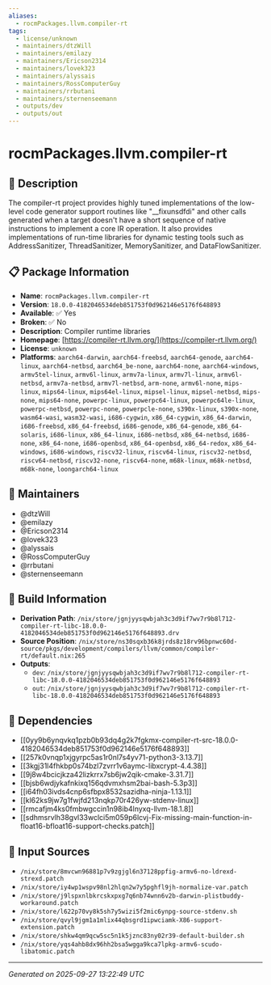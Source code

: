 ```yaml
---
aliases:
  - rocmPackages.llvm.compiler-rt
tags:
  - license/unknown
  - maintainers/dtzWill
  - maintainers/emilazy
  - maintainers/Ericson2314
  - maintainers/lovek323
  - maintainers/alyssais
  - maintainers/RossComputerGuy
  - maintainers/rrbutani
  - maintainers/sternenseemann
  - outputs/dev
  - outputs/out
---
```


# rocmPackages.llvm.compiler-rt

## 📝 Description

The compiler-rt project provides highly tuned implementations of the
low-level code generator support routines like "__fixunsdfdi" and other
calls generated when a target doesn't have a short sequence of native
instructions to implement a core IR operation. It also provides
implementations of run-time libraries for dynamic testing tools such as
AddressSanitizer, ThreadSanitizer, MemorySanitizer, and DataFlowSanitizer.


## 📋 Package Information

- **Name**: `rocmPackages.llvm.compiler-rt`
- **Version**: `18.0.0-4182046534deb851753f0d962146e5176f648893`
- **Available**: ✅ Yes
- **Broken**: ✅ No
- **Description**: Compiler runtime libraries
- **Homepage**: [https://compiler-rt.llvm.org/](https://compiler-rt.llvm.org/)
- **License**: `unknown`
- **Platforms**: `aarch64-darwin`, `aarch64-freebsd`, `aarch64-genode`, `aarch64-linux`, `aarch64-netbsd`, `aarch64_be-none`, `aarch64-none`, `aarch64-windows`, `armv5tel-linux`, `armv6l-linux`, `armv7a-linux`, `armv7l-linux`, `armv6l-netbsd`, `armv7a-netbsd`, `armv7l-netbsd`, `arm-none`, `armv6l-none`, `mips-linux`, `mips64-linux`, `mips64el-linux`, `mipsel-linux`, `mipsel-netbsd`, `mips-none`, `mips64-none`, `powerpc-linux`, `powerpc64-linux`, `powerpc64le-linux`, `powerpc-netbsd`, `powerpc-none`, `powerpcle-none`, `s390x-linux`, `s390x-none`, `wasm64-wasi`, `wasm32-wasi`, `i686-cygwin`, `x86_64-cygwin`, `x86_64-darwin`, `i686-freebsd`, `x86_64-freebsd`, `i686-genode`, `x86_64-genode`, `x86_64-solaris`, `i686-linux`, `x86_64-linux`, `i686-netbsd`, `x86_64-netbsd`, `i686-none`, `x86_64-none`, `i686-openbsd`, `x86_64-openbsd`, `x86_64-redox`, `x86_64-windows`, `i686-windows`, `riscv32-linux`, `riscv64-linux`, `riscv32-netbsd`, `riscv64-netbsd`, `riscv32-none`, `riscv64-none`, `m68k-linux`, `m68k-netbsd`, `m68k-none`, `loongarch64-linux`
## 👥 Maintainers

- @dtzWill
- @emilazy
- @Ericson2314
- @lovek323
- @alyssais
- @RossComputerGuy
- @rrbutani
- @sternenseemann


## 🔧 Build Information

- **Derivation Path**: `/nix/store/jgnjyysqwbjah3c3d9if7wv7r9b8l712-compiler-rt-libc-18.0.0-4182046534deb851753f0d962146e5176f648893.drv`
- **Source Position**: `/nix/store/ns30sqxb36k8jrds8z18rv96bpnwc60d-source/pkgs/development/compilers/llvm/common/compiler-rt/default.nix:265`
- **Outputs**:
  - `dev`:  `/nix/store/jgnjyysqwbjah3c3d9if7wv7r9b8l712-compiler-rt-libc-18.0.0-4182046534deb851753f0d962146e5176f648893`
  - `out`:  `/nix/store/jgnjyysqwbjah3c3d9if7wv7r9b8l712-compiler-rt-libc-18.0.0-4182046534deb851753f0d962146e5176f648893`

## 🔗 Dependencies

- [[0yy9b6ynqvkq1pzb0b93dq4g2k7fgkmx-compiler-rt-src-18.0.0-4182046534deb851753f0d962146e5176f648893]]
- [[257k0vnqp1xjgyrpc5as1r0nl7s4yv71-python3-3.13.7]]
- [[3kgj31l4fhkbp0s74bzl7zvrr1v6aymc-libxcrypt-4.4.38]]
- [[9j8w4bcicjkza42lizkrrx7sb6jw2qik-cmake-3.31.7]]
- [[bjsb6wdjykafnkixq156qdvmxhsm2bai-bash-5.3p3]]
- [[i64fh03ivds4cnp6sfbpx8532sazidha-ninja-1.13.1]]
- [[kl62ks9jw7g1fwjfd213nqkp70r426yw-stdenv-linux]]
- [[rmcafjm4ks0fmbwgccin1n98ib4lnyxq-llvm-18.1.8]]
- [[sdhmsrvlh38gvl33wclci5m059p6lcvj-Fix-missing-main-function-in-float16-bfloat16-support-checks.patch]]

## 📁 Input Sources

- `/nix/store/8mvcwn96881p7v9zgjgl6n37128ppfig-armv6-no-ldrexd-strexd.patch`
- `/nix/store/iy4wp1wspv98nl2hlqn2w7y5pghfl9jh-normalize-var.patch`
- `/nix/store/j9lspxnlbkrcskxpxg7q6nb74wnn6v2b-darwin-plistbuddy-workaround.patch`
- `/nix/store/l622p70vy8k5sh7y5wizi5f2mic6ynpg-source-stdenv.sh`
- `/nix/store/qvyl9jgm1a1mlix44qbsgrd1ipwciamk-X86-support-extension.patch`
- `/nix/store/shkw4qm9qcw5sc5n1k5jznc83ny02r39-default-builder.sh`
- `/nix/store/yqs4ahb8dx96hh2bsa5wgga9kca7lpkg-armv6-scudo-libatomic.patch`

---
*Generated on 2025-09-27 13:22:49 UTC*
